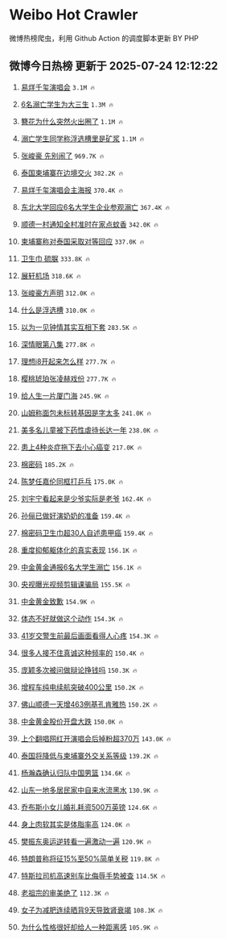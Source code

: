 # Weibo Hot Crawler 



微博热榜爬虫，利用 Github Action 的调度脚本更新 BY PHP 


## 微博今日热榜 更新于 2025-07-24 12:12:22 
1. [易烊千玺演唱会](https://s.weibo.com/weibo?q=%23%E6%98%93%E7%83%8A%E5%8D%83%E7%8E%BA%E6%BC%94%E5%94%B1%E4%BC%9A%23&t=31&band_rank=1&Refer=top) `3.1M 🔥` 

1. [6名溺亡学生为大三生](https://s.weibo.com/weibo?q=%236%E5%90%8D%E6%BA%BA%E4%BA%A1%E5%AD%A6%E7%94%9F%E4%B8%BA%E5%A4%A7%E4%B8%89%E7%94%9F%23&t=31&band_rank=2&Refer=top) `1.3M 🔥` 

1. [簪花为什么突然火出圈了](https://s.weibo.com/weibo?q=%23%E7%B0%AA%E8%8A%B1%E4%B8%BA%E4%BB%80%E4%B9%88%E7%AA%81%E7%84%B6%E7%81%AB%E5%87%BA%E5%9C%88%E4%BA%86%23&t=31&band_rank=3&Refer=top) `1.1M 🔥` 

1. [溺亡学生同学称浮选槽里是矿浆](https://s.weibo.com/weibo?q=%23%E6%BA%BA%E4%BA%A1%E5%AD%A6%E7%94%9F%E5%90%8C%E5%AD%A6%E7%A7%B0%E6%B5%AE%E9%80%89%E6%A7%BD%E9%87%8C%E6%98%AF%E7%9F%BF%E6%B5%86%23&t=31&band_rank=4&Refer=top) `1.1M 🔥` 

1. [张峻豪 先别闹了](https://s.weibo.com/weibo?q=%E5%BC%A0%E5%B3%BB%E8%B1%AA%20%E5%85%88%E5%88%AB%E9%97%B9%E4%BA%86&t=31&band_rank=5&Refer=top) `969.7K 🔥` 

1. [泰国柬埔寨在边境交火](https://s.weibo.com/weibo?q=%23%E6%B3%B0%E5%9B%BD%E6%9F%AC%E5%9F%94%E5%AF%A8%E5%9C%A8%E8%BE%B9%E5%A2%83%E4%BA%A4%E7%81%AB%23&t=31&band_rank=6&Refer=top) `382.2K 🔥` 

1. [易烊千玺演唱会主海报](https://s.weibo.com/weibo?q=%23%E6%98%93%E7%83%8A%E5%8D%83%E7%8E%BA%E6%BC%94%E5%94%B1%E4%BC%9A%E4%B8%BB%E6%B5%B7%E6%8A%A5%23&t=31&band_rank=7&Refer=top) `370.4K 🔥` 

1. [东北大学回应6名大学生企业参观溺亡](https://s.weibo.com/weibo?q=%23%E4%B8%9C%E5%8C%97%E5%A4%A7%E5%AD%A6%E5%9B%9E%E5%BA%946%E5%90%8D%E5%A4%A7%E5%AD%A6%E7%94%9F%E4%BC%81%E4%B8%9A%E5%8F%82%E8%A7%82%E6%BA%BA%E4%BA%A1%23&t=31&band_rank=8&Refer=top) `367.4K 🔥` 

1. [顺德一村通知全村准时在家点蚊香](https://s.weibo.com/weibo?q=%23%E9%A1%BA%E5%BE%B7%E4%B8%80%E6%9D%91%E9%80%9A%E7%9F%A5%E5%85%A8%E6%9D%91%E5%87%86%E6%97%B6%E5%9C%A8%E5%AE%B6%E7%82%B9%E8%9A%8A%E9%A6%99%23&t=31&band_rank=9&Refer=top) `342.0K 🔥` 

1. [柬埔寨称对泰国采取对等回应](https://s.weibo.com/weibo?q=%23%E6%9F%AC%E5%9F%94%E5%AF%A8%E7%A7%B0%E5%AF%B9%E6%B3%B0%E5%9B%BD%E9%87%87%E5%8F%96%E5%AF%B9%E7%AD%89%E5%9B%9E%E5%BA%94%23&t=31&band_rank=10&Refer=top) `337.0K 🔥` 

1. [卫生巾 硫脲](https://s.weibo.com/weibo?q=%E5%8D%AB%E7%94%9F%E5%B7%BE%20%E7%A1%AB%E8%84%B2&t=31&band_rank=11&Refer=top) `333.8K 🔥` 

1. [展轩机场](https://s.weibo.com/weibo?q=%E5%B1%95%E8%BD%A9%E6%9C%BA%E5%9C%BA&t=31&band_rank=12&Refer=top) `318.6K 🔥` 

1. [张峻豪方声明](https://s.weibo.com/weibo?q=%23%E5%BC%A0%E5%B3%BB%E8%B1%AA%E6%96%B9%E5%A3%B0%E6%98%8E%23&t=31&band_rank=13&Refer=top) `312.0K 🔥` 

1. [什么是浮选槽](https://s.weibo.com/weibo?q=%23%E4%BB%80%E4%B9%88%E6%98%AF%E6%B5%AE%E9%80%89%E6%A7%BD%23&t=31&band_rank=14&Refer=top) `310.0K 🔥` 

1. [以为一见钟情其实互相下套](https://s.weibo.com/weibo?q=%E4%BB%A5%E4%B8%BA%E4%B8%80%E8%A7%81%E9%92%9F%E6%83%85%E5%85%B6%E5%AE%9E%E4%BA%92%E7%9B%B8%E4%B8%8B%E5%A5%97&t=31&band_rank=15&Refer=top) `283.5K 🔥` 

1. [深情眼第八集](https://s.weibo.com/weibo?q=%E6%B7%B1%E6%83%85%E7%9C%BC%E7%AC%AC%E5%85%AB%E9%9B%86&t=31&band_rank=16&Refer=top) `277.8K 🔥` 

1. [理想i8开起来怎么样](https://s.weibo.com/weibo?q=%23%E7%90%86%E6%83%B3i8%E5%BC%80%E8%B5%B7%E6%9D%A5%E6%80%8E%E4%B9%88%E6%A0%B7%23&t=31&band_rank=17&Refer=top) `277.7K 🔥` 

1. [樱桃琥珀张凌赫戏份](https://s.weibo.com/weibo?q=%E6%A8%B1%E6%A1%83%E7%90%A5%E7%8F%80%E5%BC%A0%E5%87%8C%E8%B5%AB%E6%88%8F%E4%BB%BD&t=31&band_rank=18&Refer=top) `277.7K 🔥` 

1. [给人生一片厦门海](https://s.weibo.com/weibo?q=%23%E7%BB%99%E4%BA%BA%E7%94%9F%E4%B8%80%E7%89%87%E5%8E%A6%E9%97%A8%E6%B5%B7%23&t=31&band_rank=19&Refer=top) `245.9K 🔥` 

1. [山姆称面包未标转基因是字太多](https://s.weibo.com/weibo?q=%23%E5%B1%B1%E5%A7%86%E7%A7%B0%E9%9D%A2%E5%8C%85%E6%9C%AA%E6%A0%87%E8%BD%AC%E5%9F%BA%E5%9B%A0%E6%98%AF%E5%AD%97%E5%A4%AA%E5%A4%9A%23&t=31&band_rank=20&Refer=top) `241.0K 🔥` 

1. [美多名儿童被下药性虐待长达一年](https://s.weibo.com/weibo?q=%E7%BE%8E%E5%A4%9A%E5%90%8D%E5%84%BF%E7%AB%A5%E8%A2%AB%E4%B8%8B%E8%8D%AF%E6%80%A7%E8%99%90%E5%BE%85%E9%95%BF%E8%BE%BE%E4%B8%80%E5%B9%B4&t=31&band_rank=21&Refer=top) `238.0K 🔥` 

1. [患上4种炎症拖下去小心癌变](https://s.weibo.com/weibo?q=%23%E6%82%A3%E4%B8%8A4%E7%A7%8D%E7%82%8E%E7%97%87%E6%8B%96%E4%B8%8B%E5%8E%BB%E5%B0%8F%E5%BF%83%E7%99%8C%E5%8F%98%23&t=31&band_rank=22&Refer=top) `217.0K 🔥` 

1. [棉密码](https://s.weibo.com/weibo?q=%E6%A3%89%E5%AF%86%E7%A0%81&t=31&band_rank=23&Refer=top) `185.2K 🔥` 

1. [陈梦任嘉伦同框打乒乓](https://s.weibo.com/weibo?q=%23%E9%99%88%E6%A2%A6%E4%BB%BB%E5%98%89%E4%BC%A6%E5%90%8C%E6%A1%86%E6%89%93%E4%B9%92%E4%B9%93%23&t=31&band_rank=24&Refer=top) `175.0K 🔥` 

1. [刘宇宁看起来是少爷实际是老爷](https://s.weibo.com/weibo?q=%E5%88%98%E5%AE%87%E5%AE%81%E7%9C%8B%E8%B5%B7%E6%9D%A5%E6%98%AF%E5%B0%91%E7%88%B7%E5%AE%9E%E9%99%85%E6%98%AF%E8%80%81%E7%88%B7&t=31&band_rank=25&Refer=top) `162.4K 🔥` 

1. [孙俪已做好演奶奶的准备](https://s.weibo.com/weibo?q=%23%E5%AD%99%E4%BF%AA%E5%B7%B2%E5%81%9A%E5%A5%BD%E6%BC%94%E5%A5%B6%E5%A5%B6%E7%9A%84%E5%87%86%E5%A4%87%23&t=31&band_rank=26&Refer=top) `159.4K 🔥` 

1. [棉密码卫生巾超30人自述患甲癌](https://s.weibo.com/weibo?q=%23%E6%A3%89%E5%AF%86%E7%A0%81%E5%8D%AB%E7%94%9F%E5%B7%BE%E8%B6%8530%E4%BA%BA%E8%87%AA%E8%BF%B0%E6%82%A3%E7%94%B2%E7%99%8C%23&t=31&band_rank=27&Refer=top) `159.4K 🔥` 

1. [重度抑郁躯体化的真实表现](https://s.weibo.com/weibo?q=%E9%87%8D%E5%BA%A6%E6%8A%91%E9%83%81%E8%BA%AF%E4%BD%93%E5%8C%96%E7%9A%84%E7%9C%9F%E5%AE%9E%E8%A1%A8%E7%8E%B0&t=31&band_rank=28&Refer=top) `156.1K 🔥` 

1. [中金黄金通报6名大学生溺亡](https://s.weibo.com/weibo?q=%23%E4%B8%AD%E9%87%91%E9%BB%84%E9%87%91%E9%80%9A%E6%8A%A56%E5%90%8D%E5%A4%A7%E5%AD%A6%E7%94%9F%E6%BA%BA%E4%BA%A1%23&t=31&band_rank=29&Refer=top) `156.1K 🔥` 

1. [央视曝光视频剪辑课骗局](https://s.weibo.com/weibo?q=%23%E5%A4%AE%E8%A7%86%E6%9B%9D%E5%85%89%E8%A7%86%E9%A2%91%E5%89%AA%E8%BE%91%E8%AF%BE%E9%AA%97%E5%B1%80%23&t=31&band_rank=30&Refer=top) `155.5K 🔥` 

1. [中金黄金致歉](https://s.weibo.com/weibo?q=%23%E4%B8%AD%E9%87%91%E9%BB%84%E9%87%91%E8%87%B4%E6%AD%89%23&t=31&band_rank=31&Refer=top) `154.9K 🔥` 

1. [体态不好就做这个动作](https://s.weibo.com/weibo?q=%E4%BD%93%E6%80%81%E4%B8%8D%E5%A5%BD%E5%B0%B1%E5%81%9A%E8%BF%99%E4%B8%AA%E5%8A%A8%E4%BD%9C&t=31&band_rank=32&Refer=top) `154.3K 🔥` 

1. [41岁交警生前最后画面看得人心疼](https://s.weibo.com/weibo?q=%2341%E5%B2%81%E4%BA%A4%E8%AD%A6%E7%94%9F%E5%89%8D%E6%9C%80%E5%90%8E%E7%94%BB%E9%9D%A2%E7%9C%8B%E5%BE%97%E4%BA%BA%E5%BF%83%E7%96%BC%23&t=31&band_rank=33&Refer=top) `154.3K 🔥` 

1. [很多人接不住真诚这种频率的](https://s.weibo.com/weibo?q=%E5%BE%88%E5%A4%9A%E4%BA%BA%E6%8E%A5%E4%B8%8D%E4%BD%8F%E7%9C%9F%E8%AF%9A%E8%BF%99%E7%A7%8D%E9%A2%91%E7%8E%87%E7%9A%84&t=31&band_rank=34&Refer=top) `150.4K 🔥` 

1. [庞颖多次被问做辩论挣钱吗](https://s.weibo.com/weibo?q=%E5%BA%9E%E9%A2%96%E5%A4%9A%E6%AC%A1%E8%A2%AB%E9%97%AE%E5%81%9A%E8%BE%A9%E8%AE%BA%E6%8C%A3%E9%92%B1%E5%90%97&t=31&band_rank=35&Refer=top) `150.3K 🔥` 

1. [增程车纯电续航突破400公里](https://s.weibo.com/weibo?q=%23%E5%A2%9E%E7%A8%8B%E8%BD%A6%E7%BA%AF%E7%94%B5%E7%BB%AD%E8%88%AA%E7%AA%81%E7%A0%B4400%E5%85%AC%E9%87%8C%23&t=31&band_rank=36&Refer=top) `150.2K 🔥` 

1. [佛山顺德一天增463例基孔肯雅热](https://s.weibo.com/weibo?q=%23%E4%BD%9B%E5%B1%B1%E9%A1%BA%E5%BE%B7%E4%B8%80%E5%A4%A9%E5%A2%9E463%E4%BE%8B%E5%9F%BA%E5%AD%94%E8%82%AF%E9%9B%85%E7%83%AD%23&t=31&band_rank=37&Refer=top) `150.2K 🔥` 

1. [中金黄金股价开盘大跌](https://s.weibo.com/weibo?q=%23%E4%B8%AD%E9%87%91%E9%BB%84%E9%87%91%E8%82%A1%E4%BB%B7%E5%BC%80%E7%9B%98%E5%A4%A7%E8%B7%8C%23&t=31&band_rank=38&Refer=top) `150.0K 🔥` 

1. [上个翻唱网红开演唱会后掉粉超370万](https://s.weibo.com/weibo?q=%23%E4%B8%8A%E4%B8%AA%E7%BF%BB%E5%94%B1%E7%BD%91%E7%BA%A2%E5%BC%80%E6%BC%94%E5%94%B1%E4%BC%9A%E5%90%8E%E6%8E%89%E7%B2%89%E8%B6%85370%E4%B8%87%23&t=31&band_rank=39&Refer=top) `143.0K 🔥` 

1. [泰国将降低与柬埔寨外交关系等级](https://s.weibo.com/weibo?q=%23%E6%B3%B0%E5%9B%BD%E5%B0%86%E9%99%8D%E4%BD%8E%E4%B8%8E%E6%9F%AC%E5%9F%94%E5%AF%A8%E5%A4%96%E4%BA%A4%E5%85%B3%E7%B3%BB%E7%AD%89%E7%BA%A7%23&t=31&band_rank=40&Refer=top) `139.2K 🔥` 

1. [杨瀚森确认归队中国男篮](https://s.weibo.com/weibo?q=%23%E6%9D%A8%E7%80%9A%E6%A3%AE%E7%A1%AE%E8%AE%A4%E5%BD%92%E9%98%9F%E4%B8%AD%E5%9B%BD%E7%94%B7%E7%AF%AE%23&t=31&band_rank=41&Refer=top) `134.6K 🔥` 

1. [山东一地多居民家中自来水流黑水](https://s.weibo.com/weibo?q=%23%E5%B1%B1%E4%B8%9C%E4%B8%80%E5%9C%B0%E5%A4%9A%E5%B1%85%E6%B0%91%E5%AE%B6%E4%B8%AD%E8%87%AA%E6%9D%A5%E6%B0%B4%E6%B5%81%E9%BB%91%E6%B0%B4%23&t=31&band_rank=42&Refer=top) `130.9K 🔥` 

1. [乔布斯小女儿婚礼耗资500万英镑](https://s.weibo.com/weibo?q=%23%E4%B9%94%E5%B8%83%E6%96%AF%E5%B0%8F%E5%A5%B3%E5%84%BF%E5%A9%9A%E7%A4%BC%E8%80%97%E8%B5%84500%E4%B8%87%E8%8B%B1%E9%95%91%23&t=31&band_rank=43&Refer=top) `124.6K 🔥` 

1. [身上肉软其实是体脂率高](https://s.weibo.com/weibo?q=%23%E8%BA%AB%E4%B8%8A%E8%82%89%E8%BD%AF%E5%85%B6%E5%AE%9E%E6%98%AF%E4%BD%93%E8%84%82%E7%8E%87%E9%AB%98%23&t=31&band_rank=44&Refer=top) `124.0K 🔥` 

1. [樊振东奥运逆转看一遍激动一遍](https://s.weibo.com/weibo?q=%23%E6%A8%8A%E6%8C%AF%E4%B8%9C%E5%A5%A5%E8%BF%90%E9%80%86%E8%BD%AC%E7%9C%8B%E4%B8%80%E9%81%8D%E6%BF%80%E5%8A%A8%E4%B8%80%E9%81%8D%23&t=31&band_rank=45&Refer=top) `120.9K 🔥` 

1. [特朗普称将征15%至50%简单关税](https://s.weibo.com/weibo?q=%23%E7%89%B9%E6%9C%97%E6%99%AE%E7%A7%B0%E5%B0%86%E5%BE%8115%25%E8%87%B350%25%E7%AE%80%E5%8D%95%E5%85%B3%E7%A8%8E%23&t=31&band_rank=46&Refer=top) `119.8K 🔥` 

1. [特斯拉司机高速别车比侮辱手势被查](https://s.weibo.com/weibo?q=%23%E7%89%B9%E6%96%AF%E6%8B%89%E5%8F%B8%E6%9C%BA%E9%AB%98%E9%80%9F%E5%88%AB%E8%BD%A6%E6%AF%94%E4%BE%AE%E8%BE%B1%E6%89%8B%E5%8A%BF%E8%A2%AB%E6%9F%A5%23&t=31&band_rank=47&Refer=top) `114.5K 🔥` 

1. [老祖宗的审美绝了](https://s.weibo.com/weibo?q=%23%E8%80%81%E7%A5%96%E5%AE%97%E7%9A%84%E5%AE%A1%E7%BE%8E%E7%BB%9D%E4%BA%86%23&t=31&band_rank=48&Refer=top) `112.3K 🔥` 

1. [女子为减肥连续晒背9天导致肾衰竭](https://s.weibo.com/weibo?q=%23%E5%A5%B3%E5%AD%90%E4%B8%BA%E5%87%8F%E8%82%A5%E8%BF%9E%E7%BB%AD%E6%99%92%E8%83%8C9%E5%A4%A9%E5%AF%BC%E8%87%B4%E8%82%BE%E8%A1%B0%E7%AB%AD%23&t=31&band_rank=49&Refer=top) `108.3K 🔥` 

1. [为什么性格很好却给人一种距离感](https://s.weibo.com/weibo?q=%E4%B8%BA%E4%BB%80%E4%B9%88%E6%80%A7%E6%A0%BC%E5%BE%88%E5%A5%BD%E5%8D%B4%E7%BB%99%E4%BA%BA%E4%B8%80%E7%A7%8D%E8%B7%9D%E7%A6%BB%E6%84%9F&t=31&band_rank=50&Refer=top) `105.9K 🔥` 

